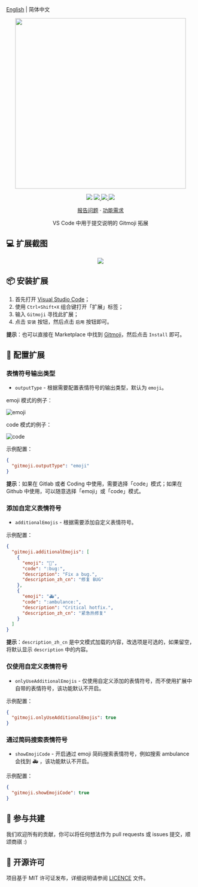 [English](README.md) | 简体中文

<p align="center">
    <img src="https://cdn.jsdelivr.net/gh/seatonjiang/gitmoji-vscode@main/images/gitmoji.gif" width="456">
</p>

<p align="center">
    <img src="https://img.shields.io/badge/gitmoji-%20😜%20😍-FFDD67.svg?style=flat-square">
    <a href="https://github.com/seatonjiang/gitmoji-vscode/issues">
        <img src="https://img.shields.io/github/issues/seatonjiang/gitmoji-vscode?style=flat-square&color=blue">
    </a>
    <a href="https://github.com/seatonjiang/gitmoji-vscode/pulls">
        <img src="https://img.shields.io/github/issues-pr/seatonjiang/gitmoji-vscode?style=flat-square&color=brightgreen">
    </a>
    <a href="https://github.com/seatonjiang/gitmoji-vscode/blob/main/LICENSE">
        <img src="https://img.shields.io/github/license/seatonjiang/gitmoji-vscode?&style=flat-square">
    </a>
</p>

<p align="center">
    <a href="https://github.com/seatonjiang/gitmoji-vscode/issues">报告问题</a>
    ·
    <a href="https://github.com/seatonjiang/gitmoji-vscode/issues">功能需求</a>
</p>

<p align="center">VS Code 中用于提交说明的 Gitmoji 拓展</p>

## 💻 扩展截图

<p align="center">
    <img src="https://cdn.jsdelivr.net/gh/seatonjiang/gitmoji-vscode@main/images/about.gif">
</p>

## 📦 安装扩展

1. 首先打开 [Visual Studio Code](https://code.visualstudio.com/)；
2. 使用 `Ctrl+Shift+X` 组合键打开「扩展」标签；
3. 输入 `Gitmoji` 寻找此扩展；
4. 点击 `安装` 按钮，然后点击 `启用` 按钮即可。

**提示**：也可以直接在 Marketplace 中找到 [Gitmoji](https://marketplace.visualstudio.com/items?itemName=seatonjiang.gitmoji-vscode)，然后点击 `Install` 即可。

## 🔨 配置扩展

### 表情符号输出类型

- `outputType` - 根据需要配置表情符号的输出类型，默认为 `emoji`。

emoji 模式的例子：

![emoji](https://cdn.jsdelivr.net/gh/seatonjiang/gitmoji-vscode@main/images/emoji.png)

code 模式的例子：

![code](https://cdn.jsdelivr.net/gh/seatonjiang/gitmoji-vscode@main/images/code.png)

示例配置：

```json
{
  "gitmoji.outputType": "emoji"
}
```

**提示**：如果在 Gitlab 或者 Coding 中使用，需要选择「code」模式；如果在 Github 中使用，可以随意选择「emoji」或「code」模式。

### 添加自定义表情符号

- `additionalEmojis` - 根据需要添加自定义表情符号。

示例配置：

```json
{
  "gitmoji.additionalEmojis": [
    {
      "emoji": "🐛",
      "code": ":bug:",
      "description": "Fix a bug.",
      "description_zh_cn": "修复 BUG"
    },
    {
      "emoji": "🚑",
      "code": ":ambulance:",
      "description": "Critical hotfix.",
      "description_zh_cn": "紧急热修复"
    }
  ]
}
```

**提示**：`description_zh_cn` 是中文模式加载的内容，改选项是可选的，如果留空，将默认显示 `description` 中的内容。

### 仅使用自定义表情符号

- `onlyUseAdditionalEmojis` - 仅使用自定义添加的表情符号，而不使用扩展中自带的表情符号，该功能默认不开启。

示例配置：

```json
{
  "gitmoji.onlyUseAdditionalEmojis": true
}
```

### 通过简码搜索表情符号

- `showEmojiCode` - 开启通过 emoji 简码搜索表情符号，例如搜索 ambulance 会找到 🚑 ，该功能默认不开启。

示例配置：

```json
{
  "gitmoji.showEmojiCode": true
}
```

## 🤝 参与共建

我们欢迎所有的贡献，你可以将任何想法作为 pull requests 或 issues 提交，顺颂商祺 :)

## 📃 开源许可

项目基于 MIT 许可证发布，详细说明请参阅 [LICENCE](https://github.com/seatonjiang/gitmoji-vscode/blob/main/LICENSE) 文件。